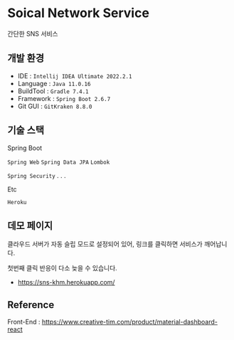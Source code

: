 # Soical Network Service

간단한 SNS 서비스 

## 개발 환경
* IDE : `Intellij IDEA Ultimate 2022.2.1`
* Language : `Java 11.0.16`
* BuildTool : `Gradle 7.4.1`
* Framework : `Spring Boot 2.6.7`
* Git GUI : `GitKraken 8.8.0`

## 기술 스택

Spring Boot

`Spring Web` `Spring Data JPA` `Lombok`

`Spring Security` . . .

Etc

`Heroku`

## 데모 페이지
클라우드 서버가 자동 슬립 모드로 설정되어 있어, 링크를 클릭하면 서비스가 깨어납니다.

첫번째 클릭 반응이 다소 늦을 수 있습니다.

* https://sns-khm.herokuapp.com/

## Reference

Front-End : https://www.creative-tim.com/product/material-dashboard-react
